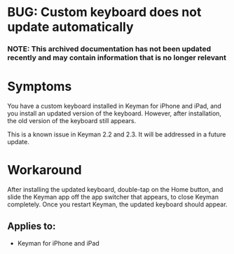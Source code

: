 # BUG: Custom keyboard does not update automatically

### **NOTE**: This archived documentation has not been updated recently and may contain information that is no longer relevant


<h1>Symptoms</h1>

<p>You have a custom keyboard installed in Keyman for iPhone and iPad, and you install an updated version of the keyboard. However, after installation, the old version of the keyboard still appears.</p>

<p>This is a known issue in Keyman 2.2 and 2.3. It will be addressed in a future update.</p>

<h1>Workaround</h1>

<p>After installing the updated keyboard, double-tap on the Home button, and slide the Keyman app off the app switcher that appears, to close Keyman completely. Once you restart Keyman, the updated keyboard should appear.</p>

## Applies to:
 * Keyman for iPhone and iPad
